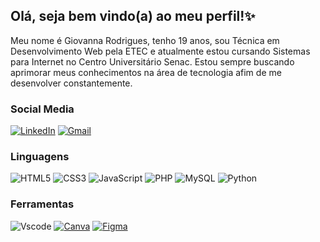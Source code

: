 ## Olá, seja bem vindo(a) ao meu perfil!✨
Meu nome é Giovanna Rodrigues, tenho 19 anos, sou Técnica em Desenvolvimento Web pela ETEC e atualmente estou cursando Sistemas para Internet no Centro Universitário Senac.
Estou sempre buscando aprimorar meus conhecimentos na área de tecnologia afim de me desenvolver constantemente.


### Social Media 
[![LinkedIn](https://img.shields.io/badge/LinkedIn-0077B5?style=for-the-badge&logo=linkedin&logoColor=white)](www.linkedin.com/in/grodrigues2022)
[![Gmail](https://img.shields.io/badge/Gmail-333333?style=for-the-badge&logo=gmail&logoColor=red)](mailto:gihrodrigues146@gmail.com)

### Linguagens 
![HTML5](https://img.shields.io/badge/HTML5-E34F26?style=for-the-badge&logo=html5&logoColor=white)
![CSS3](https://img.shields.io/badge/CSS3-%231572B6?style=for-the-badge&logo=css3&logoColor=%23F7DF1E)
![JavaScript](https://img.shields.io/badge/JavaScript-F7DF1E?style=for-the-badge&logo=javascript&logoColor=black)
![PHP](https://img.shields.io/badge/PHP-777BB4?style=for-the-badge&logo=php&logoColor=white)
![MySQL](https://img.shields.io/badge/MySQL-005C84?style=for-the-badge&logo=mysql&logoColor=white)
![Python](https://img.shields.io/badge/python-%233776AB?style=for-the-badge&logo=python&logoColor=%23FFD43B)

### Ferramentas
![Vscode](https://img.shields.io/badge/Vscode-007ACC?style=for-the-badge&logo=visual-studio-code&logoColor=white)
 [![Canva](https://img.shields.io/badge/-Canva-00C4CC?style=for-the-badge&logo=canva&logoColor=white)](https://www.canva.com/pt_br/) 
  [![Figma](https://img.shields.io/badge/-Figma-F24E1E?style=for-the-badge&logo=figma&logoColor=white)](https://www.figma.com/)  
